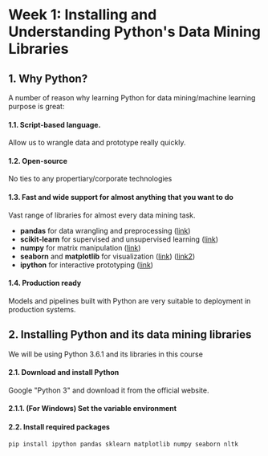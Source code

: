 # Week 1: Installing and Understanding Python's Data Mining Libraries

## 1. Why Python?
A number of reason why learning Python for data mining/machine learning purpose is great:
#### 1.1. Script-based language.
Allow us to wrangle data and prototype really quickly.

#### 1.2. Open-source
No ties to any propertiary/corporate technologies

#### 1.3. Fast and wide support for almost anything that you want to do

Vast range of libraries for almost every data mining task.

* **pandas** for data wrangling and preprocessing ([link](http://pandas.pydata.org/))
* **scikit-learn** for supervised and unsupervised learning ([link](http://scikit-learn.org/stable/))
* **numpy** for matrix manipulation ([link](http://www.numpy.org/))
* **seaborn** and **matplotlib** for visualization ([link](https://seaborn.pydata.org/)) ([link2](https://matplotlib.org/))
* **ipython** for interactive prototyping ([link](https://ipython.org/))


#### 1.4. Production ready
Models and pipelines built with Python are very suitable to deployment in production systems.

## 2. Installing Python and its data mining libraries

We will be using Python 3.6.1 and its libraries in this course

#### 2.1. Download and install Python
Google "Python 3" and download it from the official website.

#### 2.1.1. (For Windows) Set the variable environment

#### 2.2. Install required packages
```bash
pip install ipython pandas sklearn matplotlib numpy seaborn nltk
```




